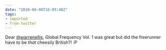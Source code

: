 ```yaml
---
date: "2010-08-08T16:09:48Z"
tags:
- imported
- from-twitter
---
```

Dear [@warrenellis](https://twitter.com/warrenellis), Global Frequency Vol. 1 was great but did the freerunner have to be *that* cheesily British?\! :P

